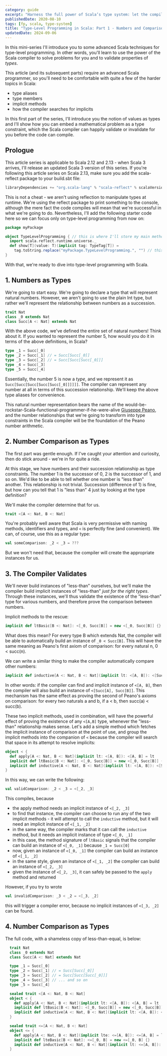 ```yaml
---
category: guide
excerpt: "Harness the full power of Scala’s type system: let the compiler infer complex type relationships for you at compile time"
publishedDate: 2020-08-10
tags: [fp, scala, type-system]
title: "Type-Level Programming in Scala: Part 1 - Numbers and Comparisons"
updatedDate: 2024-09-06
---
```


In this mini-series I'll introduce you to some advanced Scala techniques for type-level programming. In other words, you'll learn to use the power of the Scala compiler to solve problems for you and to validate properties of _types_.

This article (and its subsequent parts) require an advanced Scala programmer, so you'll need to be comfortable with quite a few of the harder topics in Scala:

- type aliases
- type members
- implicit methods
- how the compiler searches for implicits

In this first part of the series, I'll introduce you the notion of values as types and I'll show how you can embed a mathematical problem as a type constraint, which the Scala compiler can happily validate or invalidate for you before the code can compile.

## Prologue

This article series is applicable to Scala 2.12 and 2.13 - when Scala 3 arrives, I'll release an updated Scala 3 version of this series. If you're following this article series on Scala 2.13, make sure you add the scala-reflect package to your build.sbt file:

```scala
libraryDependencies += "org.scala-lang" % "scala-reflect" % scalaVersion.value
```

This is not a cheat - we aren't using reflection to manipulate types at runtime. We're using the reflect package to print something to the console, although the mere fact the code compiles will mean that we're successful in what we're going to do. Nevertheless, I'll add the following starter code here so we can focus only on type-level programming from now on:

```scala
package myPackage

object TypeLevelProgramming { // this is where I'll store my main method
  import scala.reflect.runtime.universe._
  def show[T](value: T)(implicit tag: TypeTag[T]) =
    tag.toString.replace("myPackage.TypeLevelProgramming.", "") // this will be very verbose otherwise
}
```

With that, we're ready to dive into type-level programming with Scala.

## 1. Numbers as Types

We're going to start easy. We're going to declare a type that will represent natural numbers. However, we aren't going to use the plain Int type, but rather we'll represent the relationship between numbers as a succession.

```scala
trait Nat
class _0 extends Nat
class Succ[A <: Nat] extends Nat
```

With the above code, we've defined the entire set of natural numbers! Think about it. If you wanted to represent the number 5, how would you do it in terms of the above definitions, in Scala?

```scala
type _1 = Succ[_0]
type _2 = Succ[_1] // = Succ[Succ[_0]]
type _3 = Succ[_2] // = Succ[Succ[Succ[_0]]]
type _4 = Succ[_3]
type _5 = Succ[_4]
```

Essentially, the number 5 is now a _type_, and we represent it as `Succ[Succ[Succ[Succ[Succ[_0]]]]]]`. The compiler can represent any number at all in terms of this succession relationship. We'll keep the above type aliases for convenience.

This natural number representation bears the name of the would-be-rockstar-Scala-functional-programmer-if-he-were-alive <a href="https://en.wikipedia.org/wiki/Giuseppe_Peano">Giuseppe Peano</a>, and the number relationships that we're going to transform into type constraints in the Scala compiler will be the foundation of the Peano number arithmetic.

## 2. Number Comparison as Types

The first part was gentle enough. If I've caught your attention and curiosity, then do stick around - we're in for quite a ride.

At this stage, we have numbers and their succession relationship as type constraints. The number 1 is the successor of 0, 2 is the successor of 1, and so on. We'd like to be able to tell whether one number is "less than" another. This relationship is not trivial. Succession (difference of 1) is fine, but how can you tell that 1 is "less than" 4 just by looking at the type definition?

We'll make the compiler determine that for us.

```scala
trait <[A <: Nat, B <: Nat]
```

You're probably well aware that Scala is very permissive with naming methods, identifiers and types, and `<` is perfectly fine (and convenient). We can, of course, use this as a regular type:

```scala
val someComparison: _2 < _3 = ???
```

But we won't need that, because the compiler will create the appropriate instances for us.

## 3. The Compiler Validates

We'll never build instances of "less-than" ourselves, but we'll make the compiler build implicit instances of "less-than" _just for the right types_. Through these instances, we'll thus validate the existence of the "less-than" type for various numbers, and therefore prove the comparison between numbers.

Implicit methods to the rescue:

```scala
implicit def ltBasic[B <: Nat]: <[_0, Succ[B]] = new <[_0, Succ[B]] {}
```

What does this mean? For every type B which extends Nat, the compiler will be able to automatically build an instance of `_0 < Succ[B]`. This will have the same meaning as Peano's first axiom of comparison: for every natural n, 0 < succ(n).

We can write a similar thing to make the compiler automatically compare other numbers:

```scala
implicit def inductive[A <: Nat, B <: Nat](implicit lt: <[A, B]): <[Succ[A], Succ[B]] = new <[Succ[A], Succ[B]] {}
```

In other words: if the compiler can find and implicit instance of `<[A, B]`, then the compiler will also build an instance of `<[Succ[A], Succ[B]]`. This mechanism has the same effect as proving the second of Peano's axioms on comparison: for every two naturals a and b, if a < b, then succ(a) < succ(b).

These two implicit methods, used in combination, will have the powerful effect of proving the existence of any `<[A,B]` type, whenever the "less-than" relationship makes sense. Let's add a simple method which fetches the implicit instance of comparison at the point of use, and group the implicit methods into the companion of `<` because the compiler will search that space in its attempt to resolve implicits:

```scala
object < {
  def apply[A <: Nat, B <: Nat](implicit lt: <[A, B]): <[A, B] = lt
  implicit def ltBasic[B <: Nat]: <[_0, Succ[B]] = new <[_0, Succ[B]] {}
  implicit def inductive[A <: Nat, B <: Nat](implicit lt: <[A, B]): <[Succ[A], Succ[B]] = new <[Succ[A], Succ[B]] {}
}
```

In this way, we can write the following:

```scala
val validComparison: _2 < _3 = <[_2, _3]
```

This compiles, because

- the apply method needs an implicit instance of `<[_2, _3]`
- to find that instance, the compiler can choose to run any of the two implicit methods - it will attempt to call the `inductive` method, but it will need an implicit instance of `<[_1, _2]`
- in the same way, the compiler marks that it can call the `inductive` method, but it needs an implicit instance of type `<[_0, _1]`
- in this case, the method signature of `ltBasic` signals that the compiler can build an instance of `<[_0, _1]` because `_1 = Succ[0]`
- now, given an instance of `<[_0, _1]` the compiler can build an instance of `<[_1, _2]`
- in the same style, given an instance of `<[_1, _2]` the compiler can build an instance of `<[_2, _3]`
- given the instance of `<[_2, _3]`, it can safely be passed to the `apply` method and returned

However, if you try to wrote

```scala
val invalidComparison: _3 < _2 = <[_3, _2]
```

this will trigger a compiler error, because no implicit instances of `<[_3, _2]` can be found.

## 4. Number Comparison as Types

The full code, with a shameless copy of less-than-equal, is below:

```scala
  trait Nat
  class _0 extends Nat
  class Succ[A <: Nat] extends Nat

  type _1 = Succ[_0]
  type _2 = Succ[_1] // = Succ[Succ[_0]]
  type _3 = Succ[_2] // = Succ[Succ[Succ[_0]]]
  type _4 = Succ[_3] // ... and so on
  type _5 = Succ[_4]

  sealed trait <[A <: Nat, B <: Nat]
  object < {
    def apply[A <: Nat, B <: Nat](implicit lt: <[A, B]): <[A, B] = lt
    implicit def ltBasic[B <: Nat]: <[_0, Succ[B]] = new <[_0, Succ[B]] {}
    implicit def inductive[A <: Nat, B <: Nat](implicit lt: <[A, B]): <[Succ[A], Succ[B]] = new <[Succ[A], Succ[B]] {}
  }

  sealed trait <=[A <: Nat, B <: Nat]
  object <= {
    def apply[A <: Nat, B <: Nat](implicit lte: <=[A, B]): <=[A, B] = lte
    implicit def lteBasic[B <: Nat]: <=[_0, B] = new <=[_0, B] {}
    implicit def inductive[A <: Nat, B <: Nat](implicit lt: <=[A, B]): <=[Succ[A], Succ[B]] = new <=[Succ[A], Succ[B]] {}
  }
```
